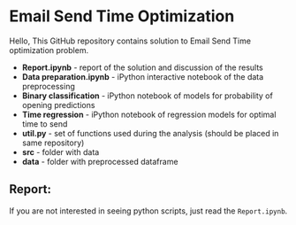 # Email Send Time Optimization
Hello,
This GitHub  repository contains solution to Email Send Time optimization problem.

* **Report.ipynb** - report of the solution and discussion of the results
* **Data preparation.ipynb** - iPython interactive notebook of the data preprocessing
* **Binary classification** - iPython notebook of models for probability of opening predictions
* **Time regression** - iPython notebook of regression models for optimal time to send
* **util.py** - set of functions used during the analysis (should be placed in same repository)
* **src** - folder with data
* **data** - folder with preprocessed dataframe

## Report:

If you are not interested in seeing python scripts, just read the `Report.ipynb`.
